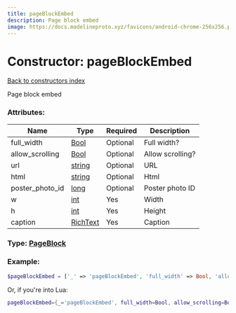 ```yaml
---
title: pageBlockEmbed
description: Page block embed
image: https://docs.madelineproto.xyz/favicons/android-chrome-256x256.png
---
```

# Constructor: pageBlockEmbed  
[Back to constructors index](index.md)



Page block embed

### Attributes:

| Name     |    Type       | Required | Description |
|----------|---------------|----------|-------------|
|full\_width|[Bool](../types/Bool.md) | Optional|Full width?|
|allow\_scrolling|[Bool](../types/Bool.md) | Optional|Allow scrolling?|
|url|[string](../types/string.md) | Optional|URL|
|html|[string](../types/string.md) | Optional|Html|
|poster\_photo\_id|[long](../types/long.md) | Optional|Poster photo ID|
|w|[int](../types/int.md) | Yes|Width|
|h|[int](../types/int.md) | Yes|Height|
|caption|[RichText](../types/RichText.md) | Yes|Caption|



### Type: [PageBlock](../types/PageBlock.md)


### Example:

```php
$pageBlockEmbed = ['_' => 'pageBlockEmbed', 'full_width' => Bool, 'allow_scrolling' => Bool, 'url' => 'string', 'html' => 'string', 'poster_photo_id' => long, 'w' => int, 'h' => int, 'caption' => RichText];
```  


Or, if you're into Lua:

```lua
pageBlockEmbed={_='pageBlockEmbed', full_width=Bool, allow_scrolling=Bool, url='string', html='string', poster_photo_id=long, w=int, h=int, caption=RichText}

```


